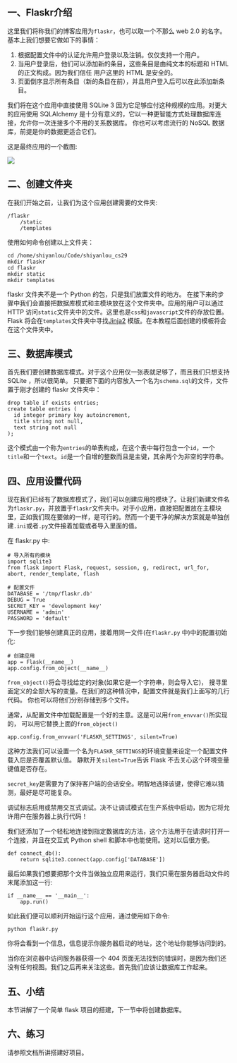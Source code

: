 ## 一、Flaskr介绍

这里我们将称我们的博客应用为`flaskr`，也可以取一个不那么 web 2.0 的名字。基本上我们想要它做如下的事情：

1. 根据配置文件中的认证允许用户登录以及注销。仅仅支持一个用户。
2. 当用户登录后，他们可以添加新的条目，这些条目是由纯文本的标题和 HTML 的正文构成。因为我们信任 用户这里的 HTML 是安全的。
3. 页面倒序显示所有条目（新的条目在前），并且用户登入后可以在此添加新条目。

我们将在这个应用中直接使用 SQLite 3 因为它足够应付这种规模的应用。对更大的应用使用 SQLAlchemy 是十分有意义的，它以一种更智能方式处理数据库连接，允许你一次连接多个不用的关系数据库。 你也可以考虑流行的 NoSQL 数据库，前提是你的数据更适合它们。

这是最终应用的一个截图:

![](https://dn-anything-about-doc.qbox.me/flask/3.png)

## 二、创建文件夹

在我们开始之前，让我们为这个应用创建需要的文件夹:
```
/flaskr
    /static
    /templates
```

使用如何命令创建以上文件夹：

```
cd /home/shiyanlou/Code/shiyanlou_cs29
mkdir flaskr
cd flaskr
mkdir static
mkdir templates
```

flaskr 文件夹不是一个 Python 的包，只是我们放置文件的地方。 在接下来的步骤中我们会直接把数据库模式和主模块放在这个文件夹中。应用的用户可以通过 HTTP 访问`static`文件夹中的文件。这里也是`css`和`javascript`文件的存放位置。Flask 将会在`templates`文件夹中寻找[Jinja2](http://jinja.pocoo.org/2/) 模版。在本教程后面创建的模板将会在这个文件夹中。

## 三、数据库模式

首先我们要创建数据库模式。对于这个应用仅一张表就足够了，而且我们只想支持 SQLite ，所以很简单。 只要把下面的内容放入一个名为`schema.sql`的文件，文件置于刚才创建的 flaskr 文件夹中：
```
drop table if exists entries;
create table entries (
  id integer primary key autoincrement,
  title string not null,
  text string not null
);
```

这个模式由一个称为`entries`的单表构成，在这个表中每行包含一个`id`，一个`title`和一个`text`。`id`是一个自增的整数而且是主键，其余两个为非空的字符串。

## 四、应用设置代码

现在我们已经有了数据库模式了，我们可以创建应用的模块了。让我们新建文件名为`flaskr.py`，并放置于`flaskr`文件夹中。对于小应用，直接把配置放在主模块里，正如我们现在要做的一样，是可行的。然而一个更干净的解决方案就是单独创建`.ini`或者`.py`文件接着加载或者导入里面的值。

在 flaskr.py 中:
```
# 导入所有的模块
import sqlite3
from flask import Flask, request, session, g, redirect, url_for, abort, render_template, flash

# 配置文件
DATABASE = '/tmp/flaskr.db'
DEBUG = True
SECRET_KEY = 'development key'
USERNAME = 'admin'
PASSWORD = 'default'
```

下一步我们能够创建真正的应用，接着用同一文件(在`flaskr.py` 中)中的配置初始化:
```
# 创建应用
app = Flask(__name__)
app.config.from_object(__name__)
```

`from_object()`将会寻找给定的对象(如果它是一个字符串，则会导入它)， 搜寻里面定义的全部大写的变量。在我们的这种情况中，配置文件就是我们上面写的几行代码。 你也可以将他们分别存储到多个文件。

通常，从配置文件中加载配置是一个好的主意。这是可以用`from_envvar()`所实现的， 可以用它替换上面的`from_object()`
```
app.config.from_envvar('FLASKR_SETTINGS', silent=True)
```

这种方法我们可以设置一个名为`FLASKR_SETTINGS`的环境变量来设定一个配置文件载入后是否覆盖默认值。 静默开关`silent=True`告诉 Flask 不去关心这个环境变量键值是否存在。

`secret_key`是需要为了保持客户端的会话安全。明智地选择该键，使得它难以猜测，最好是尽可能复杂。

调试标志启用或禁用交互式调试。决不让调试模式在生产系统中启动，因为它将允许用户在服务器上执行代码！

我们还添加了一个轻松地连接到指定数据库的方法，这个方法用于在请求时打开一个连接，并且在交互式 Python shell 和脚本中也能使用。这对以后很方便。
```
def connect_db():
    return sqlite3.connect(app.config['DATABASE'])
```

最后如果我们想要把那个文件当做独立应用来运行，我们只需在服务器启动文件的末尾添加这一行:
```
if __name__ == '__main__':
    app.run()
```

如此我们便可以顺利开始运行这个应用，通过使用如下命令:
```
python flaskr.py
```

你将会看到一个信息，信息提示你服务器启动的地址，这个地址你能够访问到的。

当你在浏览器中访问服务器获得一个 404 页面无法找到的错误时，是因为我们还没有任何视图。我们之后再来关注这些。首先我们应该让数据库工作起来。

## 五、小结

本节讲解了一个简单 flask 项目的搭建，下一节中将创建数据库。

## 六、练习

请参照文档所讲搭建好项目。